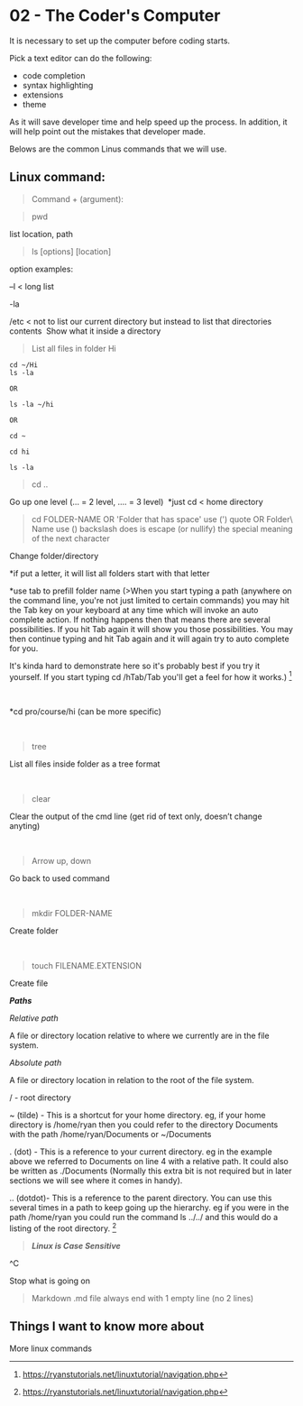 # 02 - The Coder's Computer

It is necessary to set up the computer before coding starts. 

Pick a text editor can do the following: 
* code completion 
* syntax highlighting 
* extensions 
* theme

As it will save developer time and help speed up the process. In addition, it will help point out the mistakes that developer made. 

Belows are the common Linus commands that we will use. 

## Linux command:
> Command + (argument): 


> pwd 


list location, path 



> ls [options] [location] 

option examples:

–l < long list 

-la

/etc < not to list our current directory but instead to list that directories contents 
Show what it inside a directory 

> List all files in folder Hi

```
cd ~/Hi
ls -la

OR

ls -la ~/hi

OR

cd ~

cd hi

ls -la
```
> cd .. 

Go up one level (… = 2 level, …. = 3 level) 
*just cd < home directory 
 

> cd FOLDER-NAME OR 'Folder that has space' use (') quote OR Folder\ Name use (\) backslash does is escape (or nullify) the special meaning of the next character

Change folder/directory 

*if put a letter, it will list all folders start with that letter 

*use tab to prefill folder name (>When you start typing a path (anywhere on the command line, you're not just limited to certain commands) you may hit the Tab key on your keyboard at any time which will invoke an auto complete action. If nothing happens then that means there are several possibilities. If you hit Tab again it will show you those possibilities. You may then continue typing and hit Tab again and it will again try to auto complete for you. 

It's kinda hard to demonstrate here so it's probably best if you try it yourself. If you start typing cd /hTab/<beginning of your username>Tab you'll get a feel for how it works.) [^1]

  

*cd pro/course/hi  (can be more specific) 

 


> tree 

List all files inside folder as a tree format 

 

> clear 

Clear the output of the cmd line (get rid of text only, doesn’t change anyting) 

 

> Arrow up, down 

Go back to used command 

 
 

> mkdir FOLDER-NAME 

Create folder 

 

> touch FILENAME.EXTENSION 

Create file 

***Paths***
 
 *Relative path*
 
A file or directory location relative to where we currently are in the file system.
 
*Absolute path*
 
A file or directory location in relation to the root of the file system.
 
/ - root directory
 
~ (tilde) - This is a shortcut for your home directory. eg, if your home directory is /home/ryan then you could refer to the directory Documents with the path /home/ryan/Documents or ~/Documents
                      
. (dot) - This is a reference to your current directory. eg in the example above we referred to Documents on line 4 with a relative path. It could also be written as ./Documents (Normally this extra bit is not required but in later sections we will see where it comes in handy).
                      
.. (dotdot)- This is a reference to the parent directory. You can use this several times in a path to keep going up the hierarchy. eg if you were in the path /home/ryan you could run the command ls ../../ and this would do a listing of the root directory. [^2]
 
 > ***Linux is Case Sensitive***

^C 

Stop what is going on  

 > Markdown .md file always end with 1 empty line (no 2 lines) 
  
  ## Things I want to know more about
  
  More linux commands
  

[^1]: https://ryanstutorials.net/linuxtutorial/navigation.php 

[^2]: https://ryanstutorials.net/linuxtutorial/navigation.php 
  
